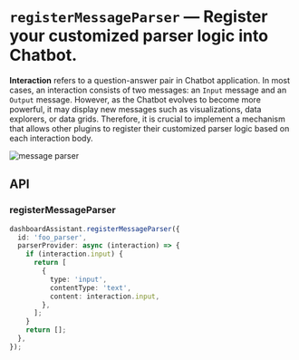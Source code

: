 # `registerMessageParser` — Register your customized parser logic into Chatbot.

**Interaction** refers to a question-answer pair in Chatbot application. In most cases, an interaction consists of two messages: an `Input` message and an `Output` message. However, as the Chatbot evolves to become more powerful, it may display new messages such as visualizations, data explorers, or data grids. Therefore, it is crucial to implement a mechanism that allows other plugins to register their customized parser logic based on each interaction body.

![message parser](https://github.com/opensearch-project/dashboards-assistant/assets/13493605/b4ec1ff8-5339-4119-ad20-b2c31057bb0b)

## API

### registerMessageParser

```typescript
dashboardAssistant.registerMessageParser({
  id: 'foo_parser',
  parserProvider: async (interaction) => {
    if (interaction.input) {
      return [
        {
          type: 'input',
          contentType: 'text',
          content: interaction.input,
        },
      ];
    }
    return [];
  },
});
```
